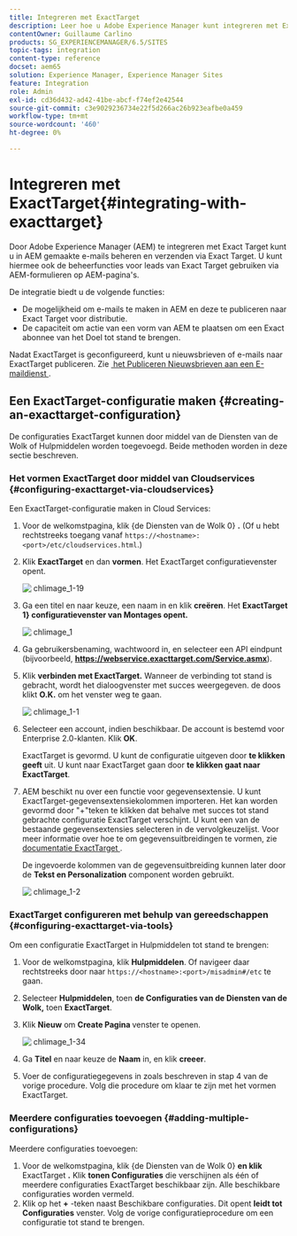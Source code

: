 ```yaml
---
title: Integreren met ExactTarget
description: Leer hoe u Adobe Experience Manager kunt integreren met ExactTarget.
contentOwner: Guillaume Carlino
products: SG_EXPERIENCEMANAGER/6.5/SITES
topic-tags: integration
content-type: reference
docset: aem65
solution: Experience Manager, Experience Manager Sites
feature: Integration
role: Admin
exl-id: cd36d432-ad42-41be-abcf-f74ef2e42544
source-git-commit: c3e9029236734e22f5d266ac26b923eafbe0a459
workflow-type: tm+mt
source-wordcount: '460'
ht-degree: 0%

---
```


# Integreren met ExactTarget{#integrating-with-exacttarget}

Door Adobe Experience Manager (AEM) te integreren met Exact Target kunt u in AEM gemaakte e-mails beheren en verzenden via Exact Target. U kunt hiermee ook de beheerfuncties voor leads van Exact Target gebruiken via AEM-formulieren op AEM-pagina&#39;s.

De integratie biedt u de volgende functies:

* De mogelijkheid om e-mails te maken in AEM en deze te publiceren naar Exact Target voor distributie.
* De capaciteit om actie van een vorm van AEM te plaatsen om een Exact abonnee van het Doel tot stand te brengen.

Nadat ExactTarget is geconfigureerd, kunt u nieuwsbrieven of e-mails naar ExactTarget publiceren. Zie [&#x200B; het Publiceren Nieuwsbrieven aan een E-maildienst &#x200B;](/help/sites-authoring/personalization.md).

## Een ExactTarget-configuratie maken {#creating-an-exacttarget-configuration}

De configuraties ExactTarget kunnen door middel van de Diensten van de Wolk of Hulpmiddelen worden toegevoegd. Beide methoden worden in deze sectie beschreven.

### Het vormen ExactTarget door middel van Cloudservices {#configuring-exacttarget-via-cloudservices}

Een ExactTarget-configuratie maken in Cloud Services:

1. Voor de welkomstpagina, klik {de Diensten van de Wolk 0} **.** (Of u hebt rechtstreeks toegang vanaf `https://<hostname>:<port>/etc/cloudservices.html`.)
1. Klik **ExactTarget** en dan **vormen**. Het ExactTarget configuratievenster opent.

   ![&#x200B; chlimage_1-19 &#x200B;](assets/chlimage_1-19.png)

1. Ga een titel en naar keuze, een naam in en klik **creëren**. Het **ExactTarget 1&rbrace; configuratievenster van Montages opent.**

   ![&#x200B; chlimage_1 &#x200B;](assets/chlimage_1.jpeg)

1. Ga gebruikersbenaming, wachtwoord in, en selecteer een API eindpunt (bijvoorbeeld, **https://webservice.exacttarget.com/Service.asmx**).
1. Klik **verbinden met ExactTarget.** Wanneer de verbinding tot stand is gebracht, wordt het dialoogvenster met succes weergegeven. de doos klikt **O.K.** om het venster weg te gaan.

   ![&#x200B; chlimage_1-1 &#x200B;](assets/chlimage_1-1.jpeg)

1. Selecteer een account, indien beschikbaar. De account is bestemd voor Enterprise 2.0-klanten. Klik **OK**.

   ExactTarget is gevormd. U kunt de configuratie uitgeven door **te klikken geeft** uit. U kunt naar ExactTarget gaan door **te klikken gaat naar ExactTarget**.

1. AEM beschikt nu over een functie voor gegevensextensie. U kunt ExactTarget-gegevensextensiekolommen importeren. Het kan worden gevormd door &quot;+&quot;teken te klikken dat behalve met succes tot stand gebrachte configuratie ExactTarget verschijnt. U kunt een van de bestaande gegevensextensies selecteren in de vervolgkeuzelijst. Voor meer informatie over hoe te om gegevensuitbreidingen te vormen, zie [&#x200B; documentatie ExactTarget &#x200B;](https://help.salesforce.com/s/articleView?id=sf.mc_es_data_extension_data_relationships_classic.htm&type=5).

   De ingevoerde kolommen van de gegevensuitbreiding kunnen later door de **Tekst en Personalization** component worden gebruikt.

   ![&#x200B; chlimage_1-2 &#x200B;](assets/chlimage_1-2.jpeg)

### ExactTarget configureren met behulp van gereedschappen {#configuring-exacttarget-via-tools}

Om een configuratie ExactTarget in Hulpmiddelen tot stand te brengen:

1. Voor de welkomstpagina, klik **Hulpmiddelen**. Of navigeer daar rechtstreeks door naar `https://<hostname>:<port>/misadmin#/etc` te gaan.
1. Selecteer **Hulpmiddelen**, toen **de Configuraties van de Diensten van de Wolk,** toen **ExactTarget**.
1. Klik **Nieuw** om **Create Pagina &#x200B;** venster te openen.

   ![&#x200B; chlimage_1-34 &#x200B;](assets/chlimage_1-3.jpeg)

1. Ga **Titel** en naar keuze de **Naam** in, en klik **creeer**.
1. Voer de configuratiegegevens in zoals beschreven in stap 4 van de vorige procedure. Volg die procedure om klaar te zijn met het vormen ExactTarget.

### Meerdere configuraties toevoegen {#adding-multiple-configurations}

Meerdere configuraties toevoegen:

1. Voor de welkomstpagina, klik {de Diensten van de Wolk 0} **en klik** ExactTarget **.** Klik **tonen Configuraties** die verschijnen als één of meerdere configuraties ExactTarget beschikbaar zijn. Alle beschikbare configuraties worden vermeld.
1. Klik op het **+** -teken naast Beschikbare configuraties. Dit opent **leidt tot Configuraties** venster. Volg de vorige configuratieprocedure om een configuratie tot stand te brengen.

